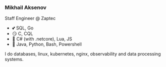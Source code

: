 ### Mikhail Aksenov

Staff Engineer @ Zaptec

* 💕 SQL, Go
* 😏 C, CQL
* 🤨 C# (with .netcore), Lua, JS
* 🤢 Java, Python, Bash, Powershell

I do databases, linux, kubernetes, nginx, observability and data processing systems.
